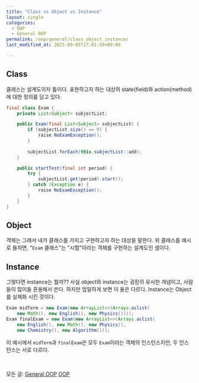 ```yaml
---
title: "Class vs Object vs Instance"
layout: single
categories:
  - OOP
  - General OOP
permalink: /oop/general/class_object_instance/
last_modified_at: 2021-09-05T17:01:50+09:00

---
```


## Class

클래스는 설계도이자 틀이다. 표현하고자 하는 대상의 state(field)와 action(method)에 대한 정의를 담고 있다.

```java
final class Exam {
    private List<Subject> subjectList;

    public Exam(final List<Subject> subjectList) {
        if (subjectList.size() == 0) {
            raise NoExamException();
        }
        
        subjectList.forEach(this.subjectList::add);
    }

    public startTest(final int period) {
        try {
            subjectList.get(period).start();
        } catch (Exception e) {
            raise NoExamException();
        }
    }
}
```

## Object

객체는 그래서 내가 클래스를 가지고 구현하고자 하는 대상을 말한다. 위 클래스를 예시로 들자면,
"`Exam` 클래스"는 "시험"이라는 객체를 구현하는 설계도인 셈이다.

## Instance

그렇다면 instance는 뭘까?? 사실 object와 instance는 굉장히 유사한 개념이고, 사람들이 많이들 혼용해서 쓴다.
하지만 엄밀하게 보면 이 둘은 다르다. Instance는 Object를 실체화 시킨 것이다.

```java
Exam midTerm = new Exam(new ArrayList<>(Arrays.aslist(
    new Math(), new English(), new Physics())));
Exam finalExam = new Exam(new ArrayList<>(Arrays.aslist(
    new English(), new Math(), new Physics(),
    new Chemistry(), new Algorithm()));
```

이 예시에서 `midTerm`과 `finalExam`은 모두 `Exam`이라는 객체의 인스턴스지만, 두 인스턴스는 서로 다르다.

<br>

모든 글: [General OOP](/oop/general_oop/) [OOP](/oop/)
